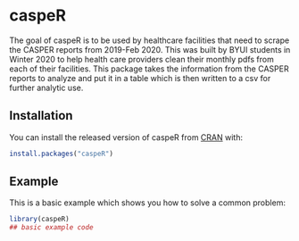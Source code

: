 
# caspeR

<!-- badges: start -->
<!-- badges: end -->

The goal of caspeR is to be used by healthcare facilities that need to scrape the CASPER reports from 2019-Feb 2020. This was built by BYUI students in Winter 2020 to help health care providers clean their monthly pdfs from each of their facilities. This package takes the 
information from the CASPER reports to analyze and put it in a table which is then written to a csv for further analytic use. 

## Installation

You can install the released version of caspeR from [CRAN](https://CRAN.R-project.org) with:

``` r
install.packages("caspeR")
```

## Example

This is a basic example which shows you how to solve a common problem:

``` r
library(caspeR)
## basic example code
```

